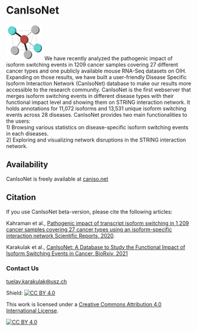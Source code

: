 # CanIsoNet
<img src="https://github.com/KarakulakTulay/CanIsoNet_Web/blob/master/static/images/logo.png" width="100">
We have recently analyzed the pathogenic impact of isoform switching events in 1209 cancer samples covering 27 different cancer types and one publicly available mouse RNA-Seq datasets on OIH. Expanding on those results, we have built a user-friendly Disease Specific Isoform Interaction Network (CanIsoNet) database to make our results more accessible to the research community.
CanIsoNet is the first webserver that merges isoform switching events in different disease types with their functional impact level and showing them on STRING interaction network.
It holds annotations for 11,072 isoforms and 13,531 unique isoform switching events across 28 diseases.
CanIsoNet provides two main functionalities to the users: <br>
1) Browsing various statistics on disease-specific isoform switching events in each diseases.<br>
2) Exploring and visualizing network disruptions in the STRING interaction network.<br>

## Availability

CanIsoNet is freely available at [caniso.net](https://www.caniso.net/)

## Citation
If you use CanIsoNet beta-version, please cite the following articles:

Kahraman et al., [Pathogenic impact of transcript isoform switching in 1,209 cancer samples covering 27 cancer types using an isoform-specific interaction network Scientific Reports, 2020](https://www.nature.com/articles/s41598-020-71221-5).

Karakulak et al., [CanIsoNet: A Database to Study the Functional Impact of Isoform Switching Events in Cancer, BioRxiv, 2021](https://www.biorxiv.org/content/10.1101/2021.09.17.460795v1)

### Contact Us
tuelay.karakulak@usz.ch

Shield: [![CC BY 4.0][cc-by-shield]][cc-by]

This work is licensed under a
[Creative Commons Attribution 4.0 International License][cc-by].

[![CC BY 4.0][cc-by-image]][cc-by]

[cc-by]: http://creativecommons.org/licenses/by/4.0/
[cc-by-image]: https://i.creativecommons.org/l/by/4.0/88x31.png
[cc-by-shield]: https://img.shields.io/badge/License-CC%20BY%204.0-lightgrey.svg

